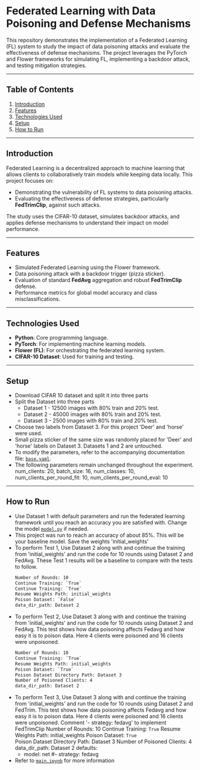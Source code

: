 # **Federated Learning with Data Poisoning and Defense Mechanisms**

This repository demonstrates the implementation of a Federated Learning (FL) system to study the impact of data poisoning attacks and evaluate the effectiveness of defense mechanisms. The project leverages the PyTorch and Flower frameworks for simulating FL, implementing a backdoor attack, and testing mitigation strategies.

---

## **Table of Contents**
1. [Introduction](#introduction)
2. [Features](#features)
3. [Technologies Used](#technologies-used)
4. [Setup](#setup)
5. [How to Run](#how-to-run)

---

## **Introduction**
Federated Learning is a decentralized approach to machine learning that allows clients to collaboratively train models while keeping data locally. This project focuses on:
- Demonstrating the vulnerability of FL systems to data poisoning attacks.
- Evaluating the effectiveness of defense strategies, particularly **FedTrimClip**, against such attacks.

The study uses the CIFAR-10 dataset, simulates backdoor attacks, and applies defense mechanisms to understand their impact on model performance.

---

## **Features**
- Simulated Federated Learning using the Flower framework.
- Data poisoning attack with a backdoor trigger (pizza sticker).
- Evaluation of standard **FedAvg** aggregation and robust **FedTrimClip** defense.
- Performance metrics for global model accuracy and class misclassifications.

---

## **Technologies Used**
- **Python**: Core programming language.
- **PyTorch**: For implementing machine learning models.
- **Flower (FL)**: For orchestrating the federated learning system.
- **CIFAR-10 Dataset**: Used for training and testing.

---

## **Setup**
- Download CIFAR 10 dataset and split it into three parts
- Split the Dataset into three parts
   - Dataset 1 - 12500 images with 80% train and 20% test.
   - Dataset 2 - 45000 images with 80% train and 20% test.
   - Dataset 3 - 2500 images with 80% train and 20% test.
- Choose two labels from Dataset 3. For this project 'Deer' and 'horse' were used.
- Small pizza sticker of the same size was randomly placed for 'Deer' and 'horse' labels on Dataset 3. Datasets 1 and 2 are untouched.
- To modify the parameters, refer to the accompanying documentation file: [`base.yaml`](conf/base.yaml).
- The following parameters remain unchanged throughout the experiment. num_clients: 20, batch_size: 16, num_classes: 10, num_clients_per_round_fit: 10, num_clients_per_round_eval: 10

---

## **How to Run**
- Use Dataset 1 with default parameters and run the federated learning framework until you reach an accuracy you are satisfied with. Change the model [`model.py`](model.py) if needed.
- This project was run to reach an accuracy of about 85%. This will be your baseline model. Save the weights 'initial_weights'
- To perform Test 1, Use Dataset 2 along with and continue the training from 'initial_weights' and run the code for 10 rounds using Dataset 2 and FedAvg. These Test 1 results will be a baseline to compare with the tests to follow.
   ```bash
   Number of Rounds: 10 
   Continue Training: `True`
   Continue Training: `True`
   Resume Weights Path: initial_weights 
   Poison Dataset: `False`
   data_dir_path: Dataset 2 

- To perform Test 2, Use Dataset 3 along with and continue the training from 'initial_weights' and run the code for 10 rounds using Dataset 2 and FedAvg. This test shows how data poisoning affects Fedavg and how easy it is to poison data. Here 4 clients were poisoned and 16 clients were unpoisoned.
   ```bash
   Number of Rounds: 10 
   Continue Training: `True`
   Resume Weights Path: initial_weights 
   Poison Dataset: `True`  
   Poison Dataset Directory Path: Dataset 3
   Number of Poisoned Clients: 4
   data_dir_path: Dataset 2

- To perform Test 3, Use Dataset 3 along with and continue the training from 'initial_weights' and run the code for 10 rounds using Dataset 2 and FedTrim. This test shows how data poisoning affects Fedavg and how easy it is to poison data. Here 4 clients were poisoned and 16 clients were unpoisoned. Comment '- strategy: fedavg' to implement FedTrimClip
   Number of Rounds: 10 
   Continue Training: `True`
   Resume Weights Path: initial_weights 
   Poison Dataset: `True`  
   Poison Dataset Directory Path: Dataset 3
   Number of Poisoned Clients: 4
   data_dir_path: Dataset 2
  defaults:
  - model: net
  #- strategy: fedavg
- Refer to [`main.ipynb`](main.ipynb) for more information
